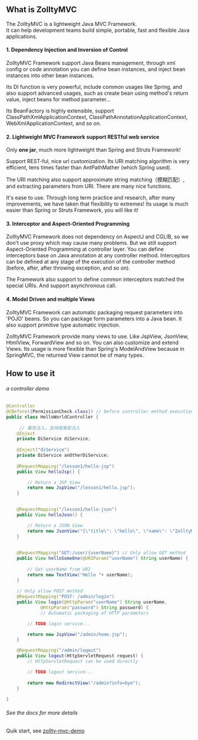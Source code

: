 What is ZolltyMVC 
----------------------------

The ZolltyMVC is a lightweight Java MVC Framework.  
It can help development teams build simple, portable, fast and flexible Java applications.
 
#### 1. Dependency Injection and Inversion of Control

ZolltyMVC Framework support Java Beans management, through xml config or code annotation you can define bean instances, and inject bean instances into other bean instances.

Its DI function is very powerful, include common usages like Spring, and also support advanced usages, such as create bean using method's return value, inject beans for method parameter...
  
Its BeanFactory is highly extensible, support ClassPathXmlApplicationContext, ClassPathAnnotationApplicationContext, WebXmlApplicationContext, and so on. 
 
#### 2. Lightweight MVC Framework support RESTful web service

Only **one jar**, much more lightweight than Spring and Struts Framework! 

Support REST-ful, nice url customization. Its URI matching algorithm is very efficient, tens times faster than AntPathMather (which Spring used).

The URI matching also support approximate string matching（模糊匹配）, and extracting parameters from URI. There are many nice functions.

It's ease to use. Through long term practice and research, after many improvements, we have taken that flexibility to extremes! Its usage is much easier than Spring or Struts Framework, you will like it!

#### 3. Interceptor and Aspect-Oriented Programming

ZolltyMVC Framework does not dependency on AspectJ and CGLIB, so we don't use proxy which may cause many problems. But we still support Aspect-Oriented Programming at controller layer. You can define interceptors base on Java annotation at any controller method. Interceptors can be defined at any stage of the execution of the controller method (before, after, after throwing exception, and so on).

The Framework also support to define common interceptors matched the special URIs. And support asynchronous call.


#### 4. Model Driven and multiple Views

ZolltyMVC Framework can automatic packaging request parameters into 'POJO' beans. So you can package form parameters into a Java bean. It also support primitive type automatic injection.

ZolltyMVC Framework provide many views to use. Like JspView, JsonView, HtmlView, ForwardView and so on. You can also customize and extend Views. Its usage is more flexible than Spring's ModelAndView because in SpringMVC, the returned View cannot be of many types.


How to use it 
---------------------------------------

###### a controller demo 

```java
@Controller
@CBefore({PermissionCheck.class}) // before controller method execution
public class HelloWorldController {
 
     // 属性注入，支持按类型注入
    @Inject
    private DiService diService;
    
    @Inject("diService")
    private DiService anOtherDiService;
    
    @RequestMapping("/lesson1/hello-jsp")
    public View helloJsp() {

        // Return a JSP View
        return new JspView("/lesson1/hello.jsp");
    }
    

    @RequestMapping("/lesson1/hello-json")
    public View helloJosn() {

        // Return a JSON View
        return new JsonView("{\"title\": \"hello\", \"name\": \"ZolltyMVC\"}");
    }
    
    
    @RequestMapping("GET:/user/{userName}") // Only allow GET method 
    public View helloSomeOne(@URIParam("userName") String userName) {
        
        // Get userName from URI
        return new TextView("Hello "+ userName);
    }
    
    // Only allow POST method 
    @RequestMapping("POST: /admin/login")
    public View login(@HttpParam("userName") String userName, 
             @HttpParam("password") String password) { 
             // Automatic packaging of HTTP parameters

        // TODO login service...

        return new JspView("/admin/home.jsp");
    }

    @RequestMapping("/admin/logout")
    public View logout(HttpServletRequest request) { 
    	// HttpServletRequest can be used directly

        // TODO logout service...
        
        return new RedirectView("/admin?info=bye");
    }
    
}
```
###### See the docs for more details  

Quik start, see [zollty-mvc-demo](https://github.com/zollty/zollty-mvc-demo)
